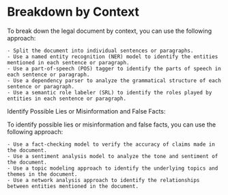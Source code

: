 # Breakdown by Context

To break down the legal document by context, you can use the following approach:

    - Split the document into individual sentences or paragraphs.
    - Use a named entity recognition (NER) model to identify the entities mentioned in each sentence or paragraph.
    - Use a part-of-speech (POS) tagger to identify the parts of speech in each sentence or paragraph.
    - Use a dependency parser to analyze the grammatical structure of each sentence or paragraph.
    - Use a semantic role labeler (SRL) to identify the roles played by entities in each sentence or paragraph.

Identify Possible Lies or Misinformation and False Facts:

To identify possible lies or misinformation and false facts, you can use the following approach:

    - Use a fact-checking model to verify the accuracy of claims made in the document.
    - Use a sentiment analysis model to analyze the tone and sentiment of the document.
    - Use a topic modeling approach to identify the underlying topics and themes in the document.
    - Use a network analysis approach to identify the relationships between entities mentioned in the document.
